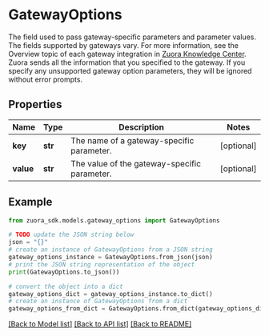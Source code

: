 # GatewayOptions

The field used to pass gateway-specific parameters and parameter values. The fields supported by gateways vary. For more information, see the Overview topic of each gateway integration in [Zuora Knowledge Center](https://knowledgecenter.zuora.com/Zuora_Billing/Billing_and_Payments/M_Payment_Gateways/Supported_Payment_Gateways).   Zuora sends all the information that you specified to the gateway. If you specify any unsupported gateway option parameters, they will be ignored without error prompts.

## Properties

Name | Type | Description | Notes
------------ | ------------- | ------------- | -------------
**key** | **str** | The name of a gateway-specific parameter.  | [optional] 
**value** | **str** | The value of the gateway-specific parameter.  | [optional] 

## Example

```python
from zuora_sdk.models.gateway_options import GatewayOptions

# TODO update the JSON string below
json = "{}"
# create an instance of GatewayOptions from a JSON string
gateway_options_instance = GatewayOptions.from_json(json)
# print the JSON string representation of the object
print(GatewayOptions.to_json())

# convert the object into a dict
gateway_options_dict = gateway_options_instance.to_dict()
# create an instance of GatewayOptions from a dict
gateway_options_from_dict = GatewayOptions.from_dict(gateway_options_dict)
```
[[Back to Model list]](../README.md#documentation-for-models) [[Back to API list]](../README.md#documentation-for-api-endpoints) [[Back to README]](../README.md)


